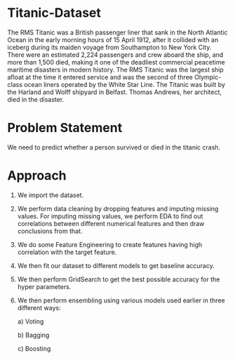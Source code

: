 # Titanic-Dataset
The RMS Titanic was a British passenger liner that sank in the North Atlantic Ocean in the early morning hours of 15 April 1912, after it collided with an iceberg during its maiden voyage from Southampton to New York City. There were an estimated 2,224 passengers and crew aboard the ship, and more than 1,500 died, making it one of the deadliest commercial peacetime maritime disasters in modern history. The RMS Titanic was the largest ship afloat at the time it entered service and was the second of three Olympic-class ocean liners operated by the White Star Line. The Titanic was built by the Harland and Wolff shipyard in Belfast. Thomas Andrews, her architect, died in the disaster.

# Problem Statement
We need to predict whether a person survived or died in the titanic crash. 

# Approach
1. We import the dataset.

2. We perform data cleaning by dropping features and imputing missing values. For imputing missing values, we perform EDA to find out correlations between different numerical features and then draw conclusions from that. 

3. We do some Feature Engineering to create features having high correlation with the target feature.

4. We then fit our dataset to different models to get baseline accuracy.

5. We then perform GridSearch to get the best possible accuracy for the hyper parameters.

6. We then perform ensembling using various models used earlier in three different ways:
       
      a) Voting
      
      b) Bagging
      
      c) Boosting
